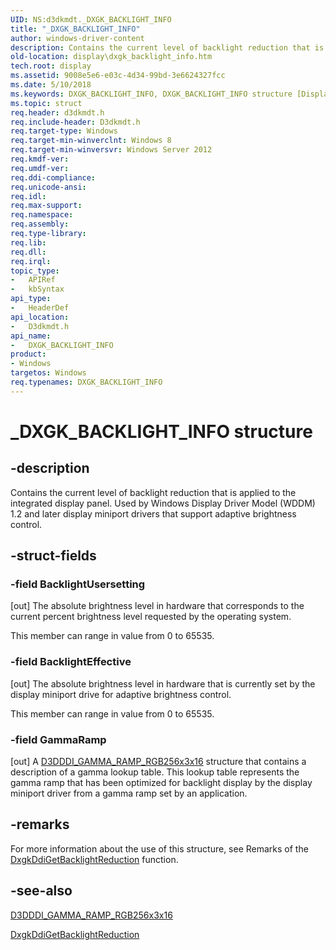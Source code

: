 ```yaml
---
UID: NS:d3dkmdt._DXGK_BACKLIGHT_INFO
title: "_DXGK_BACKLIGHT_INFO"
author: windows-driver-content
description: Contains the current level of backlight reduction that is applied to the integrated display panel. Used by Windows Display Driver Model (WDDM) 1.2 and later display miniport drivers that support adaptive brightness control.
old-location: display\dxgk_backlight_info.htm
tech.root: display
ms.assetid: 9008e5e6-e03c-4d34-99bd-3e6624327fcc
ms.date: 5/10/2018
ms.keywords: DXGK_BACKLIGHT_INFO, DXGK_BACKLIGHT_INFO structure [Display Devices], _DXGK_BACKLIGHT_INFO, d3dkmdt/DXGK_BACKLIGHT_INFO, display.dxgk_backlight_info
ms.topic: struct
req.header: d3dkmdt.h
req.include-header: D3dkmdt.h
req.target-type: Windows
req.target-min-winverclnt: Windows 8
req.target-min-winversvr: Windows Server 2012
req.kmdf-ver: 
req.umdf-ver: 
req.ddi-compliance: 
req.unicode-ansi: 
req.idl: 
req.max-support: 
req.namespace: 
req.assembly: 
req.type-library: 
req.lib: 
req.dll: 
req.irql: 
topic_type:
-	APIRef
-	kbSyntax
api_type:
-	HeaderDef
api_location:
-	D3dkmdt.h
api_name:
-	DXGK_BACKLIGHT_INFO
product:
- Windows
targetos: Windows
req.typenames: DXGK_BACKLIGHT_INFO
---
```


# _DXGK_BACKLIGHT_INFO structure


## -description


Contains the current level of backlight reduction that is applied to the integrated display panel. Used by Windows Display Driver Model (WDDM) 1.2 and later display miniport drivers that support adaptive brightness control.


## -struct-fields




### -field BacklightUsersetting

[out] The absolute brightness level in hardware that corresponds to the current percent brightness level requested by the operating system.

This member can range in value from 0 to 65535.


### -field BacklightEffective

[out] The absolute brightness level in hardware that is currently set by the display miniport drive for adaptive brightness control.

This member can range in value from 0 to 65535.


### -field GammaRamp

[out] A <a href="https://msdn.microsoft.com/library/windows/hardware/ff544571">D3DDDI_GAMMA_RAMP_RGB256x3x16</a> structure that contains a description of a gamma lookup table.
This lookup table represents the gamma ramp that has been optimized for backlight display by the display miniport driver from a gamma ramp set by an application.


## -remarks



For more information about the use of this structure, see Remarks of the <a href="https://msdn.microsoft.com/018cb4a0-e71d-407e-8fe9-716312099b73">DxgkDdiGetBacklightReduction</a> function.




## -see-also




<a href="https://msdn.microsoft.com/library/windows/hardware/ff544571">D3DDDI_GAMMA_RAMP_RGB256x3x16</a>



<a href="https://msdn.microsoft.com/018cb4a0-e71d-407e-8fe9-716312099b73">DxgkDdiGetBacklightReduction</a>
 

 


